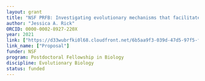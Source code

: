 ```yaml
---
layout: grant
title: "NSF PRFB: Investigating evolutionary mechanisms that facilitate local adaptation via inversions in the Atlantic silverside"
author: "Jessica A. Rick"
ORCID: 0000-0002-8927-220X
year: 2021
link: ["https://d33wubrfki0l68.cloudfront.net/6b5aa9f3-039d-47d5-97f5-f6579b53d8a2/Rick_NSF_Postdoc_Proposal.pdf"]
link_name: ["Proposal"]
funder: NSF
program: Postdoctoral Fellowship in Biology
discipline: Evolutionary Biology
status: funded
---
```

